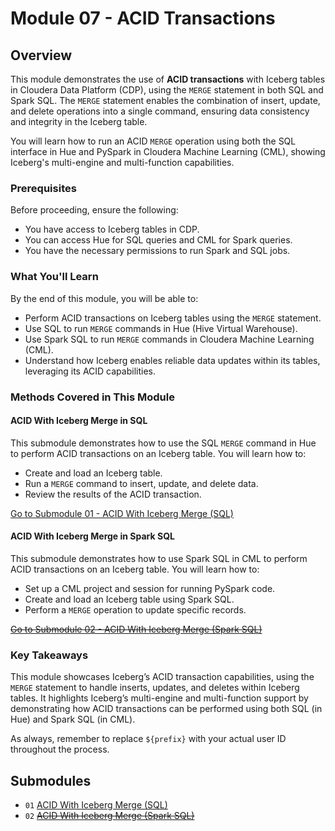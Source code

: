 # Module 07 - ACID Transactions

## Overview

This module demonstrates the use of **ACID transactions** with Iceberg tables in Cloudera Data Platform (CDP), using the `MERGE` statement in both SQL and Spark SQL. The `MERGE` statement enables the combination of insert, update, and delete operations into a single command, ensuring data consistency and integrity in the Iceberg table.

You will learn how to run an ACID `MERGE` operation using both the SQL interface in Hue and PySpark in Cloudera Machine Learning (CML), showing Iceberg's multi-engine and multi-function capabilities.

### Prerequisites

Before proceeding, ensure the following:

- You have access to Iceberg tables in CDP.
- You can access Hue for SQL queries and CML for Spark queries.
- You have the necessary permissions to run Spark and SQL jobs.
  
### What You'll Learn

By the end of this module, you will be able to:

- Perform ACID transactions on Iceberg tables using the `MERGE` statement.
- Use SQL to run `MERGE` commands in Hue (Hive Virtual Warehouse).
- Use Spark SQL to run `MERGE` commands in Cloudera Machine Learning (CML).
- Understand how Iceberg enables reliable data updates within its tables, leveraging its ACID capabilities.

### Methods Covered in This Module

#### ACID With Iceberg Merge in SQL  
   This submodule demonstrates how to use the SQL `MERGE` command in Hue to perform ACID transactions on an Iceberg table. You will learn how to:
   - Create and load an Iceberg table.
   - Run a `MERGE` command to insert, update, and delete data.
   - Review the results of the ACID transaction.

   [Go to Submodule 01 - ACID With Iceberg Merge (SQL)](acid_merge_SQL.md)

#### ACID With Iceberg Merge in Spark SQL  
   This submodule demonstrates how to use Spark SQL in CML to perform ACID transactions on an Iceberg table. You will learn how to:
   - Set up a CML project and session for running PySpark code.
   - Create and load an Iceberg table using Spark SQL.
   - Perform a `MERGE` operation to update specific records.

   [~~Go to Submodule 02 - ACID With Iceberg Merge (Spark SQL)~~](acid_merge_SparkSQL.md)

### Key Takeaways

This module showcases Iceberg’s ACID transaction capabilities, using the `MERGE` statement to handle inserts, updates, and deletes within Iceberg tables. It highlights Iceberg’s multi-engine and multi-function support by demonstrating how ACID transactions can be performed using both SQL (in Hue) and Spark SQL (in CML).

As always, remember to replace `${prefix}` with your actual user ID throughout the process.

## Submodules

- `01` [ACID With Iceberg Merge (SQL)](acid_merge_SQL.md)
- `02` [~~ACID With Iceberg Merge (Spark SQL)~~](acid_merge_SparkSQL.md)
